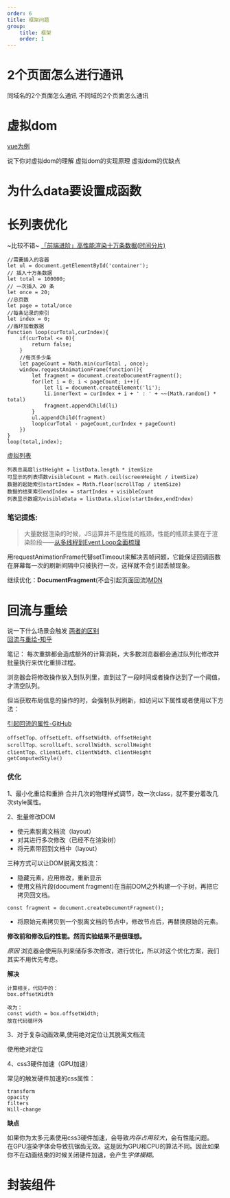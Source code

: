 ```yaml
---
order: 6
title: 框架问题
group:
    title: 框架
    order: 1
---
```


# 2个页面怎么进行通讯

同域名的2个页面怎么通讯
不同域的2个页面怎么通讯

# 虚拟dom
[vue为例](https://juejin.im/post/6844904166742048782#heading-0)  

说下你对虚拟dom的理解
虚拟dom的实现原理
虚拟dom的优缺点

# 为什么data要设置成函数

# 长列表优化
~比较不错~
[「前端进阶」高性能渲染十万条数据(时间分片)](https://juejin.im/post/6844903938894872589)  
```
//需要插入的容器
let ul = document.getElementById('container');
// 插入十万条数据
let total = 100000;
// 一次插入 20 条
let once = 20;
//总页数
let page = total/once
//每条记录的索引
let index = 0;
//循环加载数据
function loop(curTotal,curIndex){
    if(curTotal <= 0){
        return false;
    }
    //每页多少条
    let pageCount = Math.min(curTotal , once);
    window.requestAnimationFrame(function(){
        let fragment = document.createDocumentFragment();
        for(let i = 0; i < pageCount; i++){
            let li = document.createElement('li');
            li.innerText = curIndex + i + ' : ' + ~~(Math.random() * total)
            fragment.appendChild(li)
        }
        ul.appendChild(fragment)
        loop(curTotal - pageCount,curIndex + pageCount)
    })
}
loop(total,index);
```
[虚拟列表](https://juejin.im/post/6844903982742110216)  
```
列表总高度listHeight = listData.length * itemSize
可显示的列表项数visibleCount = Math.ceil(screenHeight / itemSize)
数据的起始索引startIndex = Math.floor(scrollTop / itemSize)
数据的结束索引endIndex = startIndex + visibleCount
列表显示数据为visibleData = listData.slice(startIndex,endIndex)
```
### 笔记提炼:

>大量数据渲染的时候，JS运算并不是性能的瓶颈，性能的瓶颈主要在于渲染阶段——[从多线程到Event Loop全面梳理](https://juejin.im/post/6844903919789801486)

用requestAnimationFrame代替setTimeout来解决丢帧问题，它能保证回调函数在屏幕每一次的刷新间隔中只被执行一次，这样就不会引起丢帧现象。

继续优化：**DocumentFragment**(不会引起页面回流)[MDN](https://developer.mozilla.org/zh-CN/docs/Web/API/DocumentFragment)  



# 回流与重绘

说一下什么场景会触发
[两者的区别](https://www.jianshu.com/p/e081f9aa03fb)  
[回流与重绘-知乎](https://zhuanlan.zhihu.com/p/52076790?utm_medium=social&utm_source=wechat_session)  

笔记：
每次重排都会造成额外的计算消耗，大多数浏览器都会通过队列化修改并批量执行来优化重排过程。  

浏览器会将修改操作放入到队列里，直到过了一段时间或者操作达到了一个阈值，才清空队列。

但当获取布局信息的操作的时，会强制队列刷新，如访问以下属性或者使用以下方法：

[引起回流的属性-GitHub](https://gist.github.com/paulirish/5d52fb081b3570c81e3a)  
```
offsetTop、offsetLeft、offsetWidth、offsetHeight
scrollTop、scrollLeft、scrollWidth、scrollHeight
clientTop、clientLeft、clientWidth、clientHeight
getComputedStyle()
```

### 优化
1、最小化重绘和重排
合并几次的物理样式调节，改一次class，就不要分着改几次style属性。

2、批量修改DOM
* 使元素脱离文档流（layout）
* 对其进行多次修改（已经不在渲染树）
* 将元素带回到文档中（layout）

三种方式可以让DOM脱离文档流：

* 隐藏元素，应用修改，重新显示
* 使用文档片段(document fragment)在当前DOM之外构建一个子树，再把它拷贝回文档。
```
const fragment = document.createDocumentFragment();
```
* 将原始元素拷贝到一个脱离文档的节点中，修改节点后，再替换原始的元素。

**修改前和修改后的性能。然而实验结果不是很理想。**

_原因_ 浏览器会使用队列来储存多次修改，进行优化，所以对这个优化方案，我们其实不用优先考虑。

**解决**
```
计算相关，代码中的：
box.offsetWidth

改为：
const width = box.offsetWidth;
放在代码循环外
```

3、对于复杂动画效果,使用绝对定位让其脱离文档流

使用绝对定位

4、css3硬件加速（GPU加速）

常见的触发硬件加速的css属性：
```
transform
opacity
filters
Will-change
```

**缺点**

如果你为太多元素使用css3硬件加速，会导致*内存占用较大*，会有性能问题。  
在GPU渲染字体会导致抗锯齿无效。这是因为GPU和CPU的算法不同。因此如果你不在动画结束的时候关闭硬件加速，会产生*字体模糊*。

# 封装组件

